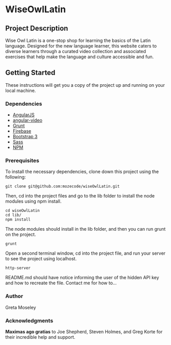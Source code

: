 # WiseOwlLatin

## Project Description

Wise Owl Latin is a one-stop shop for learning the basics of the Latin language.  Designed for the new language learner, this website caters to diverse learners through a curated video collection and associated exercises that help make the language and culture accessible and fun.

## Getting Started

These instructions will get you a copy of the project up and running on your local machine.

### Dependencies

- [AngularJS](https://angularjs.org/)
- [angular-video](https://www.npmjs.com/package/angular-video)
- [Grunt](https://gruntjs.com/)
- [Firebase](https://firebase.google.com/)
- [Bootstrap 3](http://getbootstrap.com/getting-started/)
- [Sass](http://sass-lang.com/)
- [NPM](https://www.npmjs.com/)

### Prerequisites

To install the necessary dependencies, clone down this project using the following:

```git clone git@github.com:mozecode/wiseOwlLatin.git ```

Then, cd into the project files and go to the lib folder to install the node modules using npm install.

```
cd wiseOwlLatin
cd lib/
npm install

 ```
The node modules should install in the lib folder, and then you can run grunt on the project.

```grunt```

Open a second terminal window, cd into the project file, and run your server to see the project using localhost.

```http-server```


README.md should have notice informing the user of the hidden API key and how to recreate the file.  Contact me for how to...

### Author

Greta Moseley

### Acknowledgments

**Maximas ago gratias** to Joe Shepherd, Steven Holmes, and Greg Korte for their incredible help and support.
